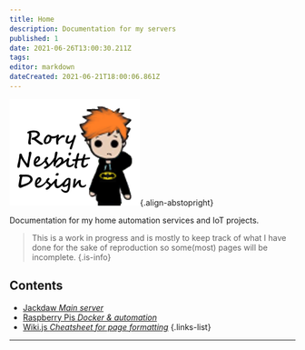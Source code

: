```yaml
---
title: Home
description: Documentation for my servers
published: 1
date: 2021-06-26T13:00:30.211Z
tags: 
editor: markdown
dateCreated: 2021-06-21T18:00:06.861Z
---
```


![rnd.png](/assets/general/rnd.png){.align-abstopright}

Documentation for my home automation services and IoT projects.

> This is a work in progress and is mostly to keep track of what I have done for the sake of reproduction so some(most) pages will be incomplete.
{.is-info}

## Contents

- [Jackdaw *Main server*](/jackdaw)  
- [Raspberry Pis *Docker & automation*](/rpi)
- [Wiki.js *Cheatsheet for page formatting*](/wikijs)
{.links-list}

---
